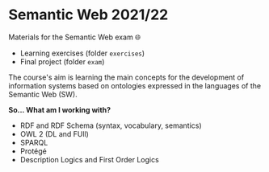# Semantic Web 2021/22 
Materials for the Semantic Web exam 🌐
* Learning exercises (folder `exercises`)
* Final project (folder `exam`)

The course's aim is learning the main concepts for the development of information systems based on ontologies expressed in the languages of the Semantic Web (SW).

**So... What am I working with?**
* RDF and RDF Schema (syntax, vocabulary, semantics)
* OWL 2 (DL and FUll)
* SPARQL 
* Protégé
* Description Logics and First Order Logics


<!--# The exam project 
* Requests and instructions for project delivery: `Exam_22_June_2022.pdf`
* OWL file containing the developed ontology:  `progettoPoli.owl`
* PDF file with queries and answers to the other requests for the exam: `answers.pdf`
--> 
